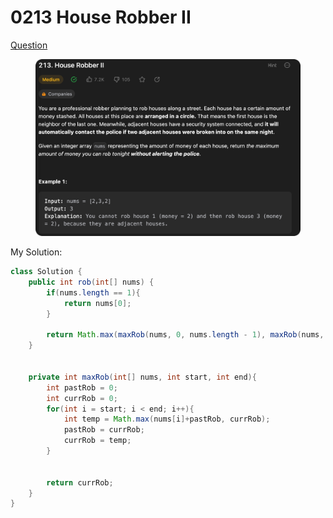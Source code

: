 # 0213 House Robber II

[Question](https://leetcode.com/problems/house-robber-ii/description/?envType=study-plan\&id=algorithm-ii)

<figure><img src="../.gitbook/assets/image (4) (7).png" alt=""><figcaption></figcaption></figure>

My Solution:

```java
class Solution {
    public int rob(int[] nums) {
        if(nums.length == 1){
            return nums[0];
        }

        return Math.max(maxRob(nums, 0, nums.length - 1), maxRob(nums, 1, nums.length));
    }


    private int maxRob(int[] nums, int start, int end){
        int pastRob = 0;
        int currRob = 0;
        for(int i = start; i < end; i++){
            int temp = Math.max(nums[i]+pastRob, currRob);
            pastRob = currRob;
            currRob = temp;
        }


        return currRob;
    }
}
```

